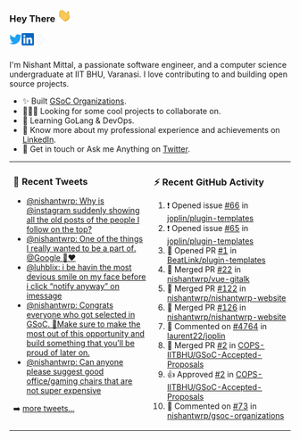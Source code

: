 ### Hey There <img src="./assets/wave.gif" width="25px">
<a href="https://urls.nishantwrp.com/twitter-github" target="_blank">
  <img align="left" alt="Nishant's Twitter" width="22px" src="./assets/twitter.svg" />
</a>
<a href="https://urls.nishantwrp.com/linkedin-github" target="_blank">
  <img align="left" alt="Nishant's LinkedIn" width="22px" src="./assets/linkedin.svg" />
</a>
<a href="https://urls.nishantwrp.com/site-github" target="_blank">
  <img align="left" alt="Nishant's Site" width="22px" src="./assets/globe.svg" />
</a>
<br /><br />

I'm Nishant Mittal, a passionate software engineer, and a computer science undergraduate at IIT BHU, Varanasi. I love contributing to and building open source projects.

- ✨ Built [GSoC Organizations](https://www.gsocorganizations.dev/).
- 👨🏽‍💻 Looking for some cool projects to collaborate on.
- 🌱 Learning GoLang & DevOps.
- 🚀 Know more about my professional experience and achievements on [LinkedIn](https://urls.nishantwrp.com/linkedin-github).
- 💬 Get in touch or Ask me Anything on [Twitter](https://urls.nishantwrp.com/twitter-github).

<table><tr>
<td valign="top" width="50%">

### 📱 Recent Tweets
<!-- TWITTER:START -->
- [@nishantwrp: Why is @instagram suddenly showing all the old posts of the people I follow on the top?](https://rss.app/articles/cb4e791f6f6d729c074351566bd3a7c508111d6e1136a1e9c3ec930d979628d4f61eb1492ac7df6df1ab6274de120c9560d768e3c7107d1388)
- [@nishantwrp: One of the things I really wanted to be a part of. @Google 🥺❤️](https://rss.app/articles/cb4e791f6f6d729c074351566bd3a7c508111d6e1136a1e9c3ec930d979628d4f61eb1492ac7df6df1aa6e7bdd15079b60dd6fe7c514721683)
- [@luhblix: i be havin the most devious smile on my face before i click “notify anyway” on imessage](https://rss.app/articles/cb4e791f6f6d729c074351566bd3a7c508111d6e132abae3ceeb9f55969266d3f70cea0d6cdad66cf0a76a78d610089562dd6fe5ca1a)
- [@nishantwrp: Congrats everyone who got selected in GSoC. 🎉Make sure to make the most out of this opportunity and build something that you’ll be proud of later on.](https://rss.app/articles/cb4e791f6f6d729c074351566bd3a7c508111d6e1136a1e9c3ec930d979628d4f61eb1492ac7df6df1a56378d9100b9365d26ee4c3107b148a)
- [@nishantwrp: Can anyone please suggest good office/gaming chairs that are not super expensive](https://rss.app/articles/cb4e791f6f6d729c074351566bd3a7c508111d6e1136a1e9c3ec930d979628d4f61eb1492ac7df6df1a56c79d9160d9164d66be3cb10791c82)
<!-- TWITTER:END -->
➡️ [more tweets...](https://twitter.com/nishantwrp)

</td>
<td valign="top" width="50%">

### ⚡ Recent GitHub Activity
<!--RECENT_ACTIVITY:start-->
1. ❗️ Opened issue [#66](https://github.com/joplin/plugin-templates/issues/66) in [joplin/plugin-templates](https://github.com/joplin/plugin-templates)
2. ❗️ Opened issue [#65](https://github.com/joplin/plugin-templates/issues/65) in [joplin/plugin-templates](https://github.com/joplin/plugin-templates)
3. 💪 Opened PR [#1](https://github.com/BeatLink/plugin-templates/pull/1) in [BeatLink/plugin-templates](https://github.com/BeatLink/plugin-templates)
4. 🎉 Merged PR [#22](https://github.com/nishantwrp/vue-gitalk/pull/22) in [nishantwrp/vue-gitalk](https://github.com/nishantwrp/vue-gitalk)
5. 🎉 Merged PR [#122](https://github.com/nishantwrp/nishantwrp-website/pull/122) in [nishantwrp/nishantwrp-website](https://github.com/nishantwrp/nishantwrp-website)
6. 🎉 Merged PR [#126](https://github.com/nishantwrp/nishantwrp-website/pull/126) in [nishantwrp/nishantwrp-website](https://github.com/nishantwrp/nishantwrp-website)
7. 💬 Commented on [#4764](https://github.com/laurent22/joplin/issues/4764#issuecomment-1140324362) in [laurent22/joplin](https://github.com/laurent22/joplin)
8. 🎉 Merged PR [#2](https://github.com/COPS-IITBHU/GSoC-Accepted-Proposals/pull/2) in [COPS-IITBHU/GSoC-Accepted-Proposals](https://github.com/COPS-IITBHU/GSoC-Accepted-Proposals)
9. 👍 Approved [#2](https://github.com/COPS-IITBHU/GSoC-Accepted-Proposals/pull/2#pullrequestreview-987637479) in [COPS-IITBHU/GSoC-Accepted-Proposals](https://github.com/COPS-IITBHU/GSoC-Accepted-Proposals)
10. 💬 Commented on [#73](https://github.com/nishantwrp/gsoc-organizations/issues/73#issuecomment-1135720495) in [nishantwrp/gsoc-organizations](https://github.com/nishantwrp/gsoc-organizations)
<!--RECENT_ACTIVITY:end-->

</td>
</tr></table>
